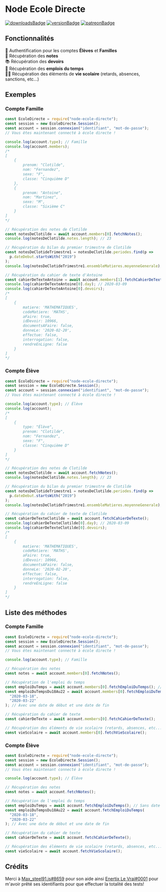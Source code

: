 # Node Ecole Directe

[![downloadsBadge](https://img.shields.io/npm/dt/node-ecole-directe?style=for-the-badge)](https://npmjs.com/node-ecole-directe)
[![versionBadge](https://img.shields.io/npm/v/node-ecole-directe?style=for-the-badge)](https://npmjs.com/node-ecole-directe)
[![patreonBadge](https://img.shields.io/endpoint.svg?url=https%3A%2F%2Fshieldsio-patreon.herokuapp.com%2FAndroz2091%2Fpledges&style=for-the-badge)](https://patreon.com/Androz2091)

## Fonctionnalités

🔐 Authentification pour les comptes **Élèves** et **Familles**  
📑 Récupération des **notes**  
📚 Récupération des **devoirs**  
📅 Récupération des **emplois du temps**  
🏃🏽 Récupération des éléments de **vie scolaire** (retards, absences, sanctions, etc...)

## Exemples

### Compte Famille

```js
const EcoleDirecte = require("node-ecole-directe");
const session = new EcoleDirecte.Session();
const account = session.connexion("identifiant", "mot-de-passe");
// Vous êtes maintenant connecté à école directe !

console.log(account.type); // Famille
console.log(account.members);
/*
[
    {
        prenom: "Clotilde",
        nom: "Fernandez",
        sexe: "F",
        classe: "Cinquième D"
    },
    {
        prenom: "Antoine",
        nom: "Martinez",
        sexe: "M",
        classe: "Sixième C"
    }
]
*/

// Récupération des notes de Clotilde
const notesDeClotilde = await account.members[0].fetchNotes();
console.log(notesDeClotilde.notes.length); // 23

// Récupération du bilan du premier trimestre de Clotilde
const notesDeClotideTrimestre1 = notesDeClotilde.periodes.find(p =>
  p.dateDebut.startsWith("2019")
);
console.log(notesDeClotideTrimestre1.ensembleMatieres.moyenneGenerale); // 18

// Récupération du cahier de texte d'Antoine
const cahierDeTexteAntoine = await account.members[1].fetchCahierDeTexte();
console.log(cahierDeTexteAntoine[0].day); // 2020-03-09
console.log(cahierDeTexteAntoine[0].devoirs);
/*
[
    {
        matiere: 'MATHEMATIQUES',
        codeMatiere: 'MATHS',
        aFaire: true,
        idDevoir: 10966,
        documentsAFaire: false,
        donneLe: '2020-02-20',
        effectue: false,
        interrogation: false,
        rendreEnLigne: false
    }
]
*/
```

### Compte Élève

```js
const EcoleDirecte = require("node-ecole-directe");
const session = new EcoleDirecte.Session();
const account = session.connexion("identifiant", "mot-de-passe");
// Vous êtes maintenant connecté à école directe !

console.log(account.type); // Élève
console.log(account);
/*
[
    {
        type: "Élève",
        prenom: "Clotilde",
        nom: "Fernandez",
        sexe: "F",
        classe: "Cinquième D"
    }
]
*/

// Récupération des notes de Clotilde
const notesDeClotilde = await account.fetchNotes();
console.log(notesDeClotilde.notes.length); // 23

// Récupération du bilan du premier trimestre de Clotilde
const notesDeClotideTrimestre1 = notesDeClotilde.periodes.find(p =>
  p.dateDebut.startsWith("2019")
);
console.log(notesDeClotideTrimestre1.ensembleMatieres.moyenneGenerale); // 18

// Récupération du cahier de texte de Clotilde
const cahierDeTexteClotilde = await account.fetchCahierDeTexte();
console.log(cahierDeTexteClotilde[0].day); // 2020-03-09
console.log(cahierDeTexteClotilde[0].devoirs);
/*
[
    {
        matiere: 'MATHEMATIQUES',
        codeMatiere: 'MATHS',
        aFaire: true,
        idDevoir: 10966,
        documentsAFaire: false,
        donneLe: '2020-02-20',
        effectue: false,
        interrogation: false,
        rendreEnLigne: false
    }
]
*/
```

## Liste des méthodes

### Compte Famille

```js
const EcoleDirecte = require("node-ecole-directe");
const session = new EcoleDirecte.Session();
const account = session.connexion("identifiant", "mot-de-passe");
// Vous êtes maintenant connecté à école directe !

console.log(account.type); // Famille

// Récupération des notes
const notes = await account.members[0].fetchNotes();

// Récupération de l'emploi du temps
const emploiDuTemps = await account.members[0].fetchEmploiDuTemps(); // Sans date spécifiée
const emploiDuTempsDu18Au22 = await account.members[0].fetchEmploiDuTemps(
  "2020-03-18",
  "2020-03-22"
); // Avec une date de début et une date de fin

// Récupération du cahier de texte
const cahierDeTexte = await account.members[0].fetchCahierDeTexte();

// Récupération des éléments de vie scolaire (retards, absences, etc...)
const vieScolaire = await account.members[0].fetchVieScolaire();
```

### Compte Élève

```js
const EcoleDirecte = require("node-ecole-directe");
const session = new EcoleDirecte.Session();
const account = session.connexion("identifiant", "mot-de-passe");
// Vous êtes maintenant connecté à école directe !

console.log(account.type); // Élève

// Récupération des notes
const notes = await account.fetchNotes();

// Récupération de l'emploi du temps
const emploiDuTemps = await account.fetchEmploiDuTemps(); // Sans date spécifiée
const emploiDuTempsDu18Au22 = await account.fetchEmploiDuTemps(
  "2020-03-18",
  "2020-03-22"
); // Avec une date de début et une date de fin

// Récupération du cahier de texte
const cahierDeTexte = await account.fetchCahierDeTexte();

// Récupération des éléments de vie scolaire (retards, absences, etc...)
const vieScolaire = await account.fetchVieScolaire();
```

## Crédits

Merci à [Max_steel91.js#8659](https://github.com/Maxsteel91Dev) pour son aide ainsi [Enertix Le Vrai#0001](https://github.com/Christian-Martins) pour m'avoir prêté ses identifiants pour que effectuer la totalité des tests!
